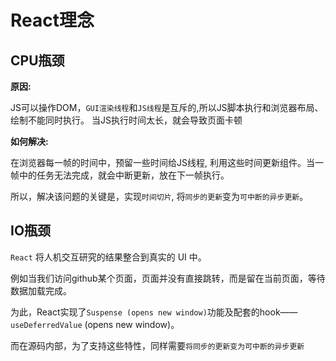 # React理念

## CPU瓶颈
**原因:**

JS可以操作DOM，`GUI渲染线程`和`JS线程`是互斥的,所以JS脚本执行和浏览器布局、绘制不能同时执行。
当JS执行时间太长，就会导致页面卡顿

**如何解决:**

在浏览器每一帧的时间中，预留一些时间给JS线程, 利用这些时间更新组件。当一帧中的任务无法完成，就会中断更新，放在下一帧执行。

所以，解决该问题的关键是，实现`时间切片`, 将`同步的更新`变为`可中断的异步更新`。

## IO瓶颈
`React` 将人机交互研究的结果整合到真实的 UI 中。

例如当我们访问github某个页面，页面并没有直接跳转，而是留在当前页面，等待数据加载完成。

为此，React实现了`Suspense (opens new window)`功能及配套的hook——`useDeferredValue` (opens new window)。

而在源码内部，为了支持这些特性，同样需要`将同步的更新变为可中断的异步更新`